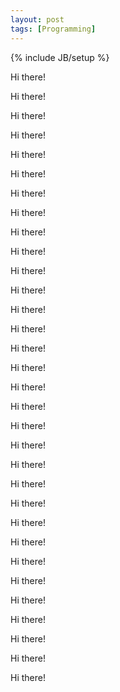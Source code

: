 ```yaml
---
layout: post
tags: [Programming]
---
```

{% include JB/setup %}

Hi there!

Hi there!

Hi there!

Hi there!

Hi there!

Hi there!

Hi there!

Hi there!

Hi there!

Hi there!

Hi there!

Hi there!

Hi there!

Hi there!

Hi there!

Hi there!

Hi there!

Hi there!

Hi there!

Hi there!

Hi there!

Hi there!

Hi there!

Hi there!

Hi there!

Hi there!

Hi there!

Hi there!

Hi there!

Hi there!

Hi there!

Hi there!